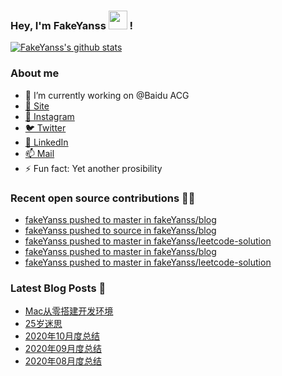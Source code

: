 ### Hey, I'm FakeYanss <img src="https://media.giphy.com/media/hvRJCLFzcasrR4ia7z/giphy.gif" width="30px"> !

[![FakeYanss's github stats](https://github-readme-stats.vercel.app/api?username=fakeyanss)](https://github.com/fakeyanss)

### About me
- 🔭 I’m currently working on @Baidu ACG
- [🦓 Site](https://foreti.me)
- [📸 Instagram](https://www.instagram.com/fakeyanss/)
- [🐦 Twitter](https://twitter.com/fakeYanss)
- [💼 LinkedIn](https://www.linkedin.com/in/foretime) 
- [📫 Mail](mailto:yanshisangc@gmail.com)
- ⚡ Fun fact: Yet another prosibility

### Recent open source contributions 👨‍💻

<!-- GITHUB:START -->
- [fakeYanss pushed to master in fakeYanss/blog](https://github.com/fakeYanss/blog/compare/f848d9110e...a9086ba6cd)
- [fakeYanss pushed to source in fakeYanss/blog](https://github.com/fakeYanss/blog/compare/36b3fea2b2...1792ce112f)
- [fakeYanss pushed to master in fakeYanss/leetcode-solution](https://github.com/fakeYanss/leetcode-solution/compare/f1d3e33120...f7073dc500)
- [fakeYanss pushed to master in fakeYanss/blog](https://github.com/fakeYanss/blog/compare/2048102394...f848d9110e)
- [fakeYanss pushed to master in fakeYanss/leetcode-solution](https://github.com/fakeYanss/leetcode-solution/compare/fa78bff095...f1d3e33120)
<!-- GITHUB:END -->

### Latest Blog Posts 📕
<!-- BLOG:START -->
- [Mac从零搭建开发环境](https://foreti.me/blog/2021/03/14/setup-env-on-mac/)
- [25岁迷思](https://foreti.me/blog/2021/01/09/thinking-at-25-years-old/)
- [2020年10月度总结](https://foreti.me/blog/2020/10/28/2020-10-review/)
- [2020年09月度总结](https://foreti.me/blog/2020/10/28/2020-09-review/)
- [2020年08月度总结](https://foreti.me/blog/2020/09/05/2020-08-review/)
<!-- BLOG:END -->
